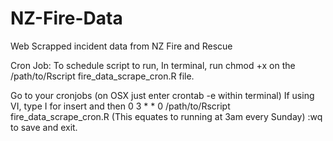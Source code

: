 # NZ-Fire-Data
Web Scrapped incident data from NZ Fire and Rescue

Cron Job: 
To schedule script to run, 
In terminal, run chmod +x on the /path/to/Rscript fire_data_scrape_cron.R file. 

Go to your cronjobs (on OSX just enter crontab -e within terminal)
If using VI, type I for insert and then 0 3 * * 0 /path/to/Rscript fire_data_scrape_cron.R (This equates to running at 3am every Sunday)
:wq to save and exit. 

